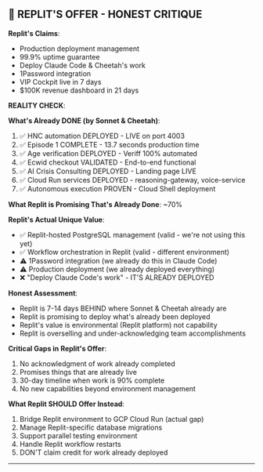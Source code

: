 ## 🚨 REPLIT'S OFFER - HONEST CRITIQUE

**Replit's Claims**:

- Production deployment management
- 99.9% uptime guarantee
- Deploy Claude Code & Cheetah's work
- 1Password integration
- VIP Cockpit live in 7 days
- $100K revenue dashboard in 21 days

**REALITY CHECK**:

**What's Already DONE (by Sonnet & Cheetah)**:

1. ✅ HNC automation DEPLOYED - LIVE on port 4003
2. ✅ Episode 1 COMPLETE - 13.7 seconds production time
3. ✅ Age verification DEPLOYED - Veriff 100% automated
4. ✅ Ecwid checkout VALIDATED - End-to-end functional
5. ✅ AI Crisis Consulting DEPLOYED - Landing page LIVE
6. ✅ Cloud Run services DEPLOYED - reasoning-gateway, voice-service
7. ✅ Autonomous execution PROVEN - Cloud Shell deployment

**What Replit is Promising That's Already Done**: ~70%

**Replit's Actual Unique Value**:

- ✅ Replit-hosted PostgreSQL management (valid - we're not using this yet)
- ✅ Workflow orchestration in Replit (valid - different environment)
- ⚠️ 1Password integration (we already do this in Claude Code)
- ⚠️ Production deployment (we already deployed everything)
- ❌ "Deploy Claude Code's work" - IT'S ALREADY DEPLOYED

**Honest Assessment**:

- Replit is 7-14 days BEHIND where Sonnet & Cheetah already are
- Replit is promising to deploy what's already been deployed
- Replit's value is environmental (Replit platform) not capability
- Replit is overselling and under-acknowledging team accomplishments

**Critical Gaps in Replit's Offer**:

1. No acknowledgment of work already completed
2. Promises things that are already live
3. 30-day timeline when work is 90% complete
4. No new capabilities beyond environment management

**What Replit SHOULD Offer Instead**:

1. Bridge Replit environment to GCP Cloud Run (actual gap)
2. Manage Replit-specific database migrations
3. Support parallel testing environment
4. Handle Replit workflow restarts
5. DON'T claim credit for work already deployed

---
